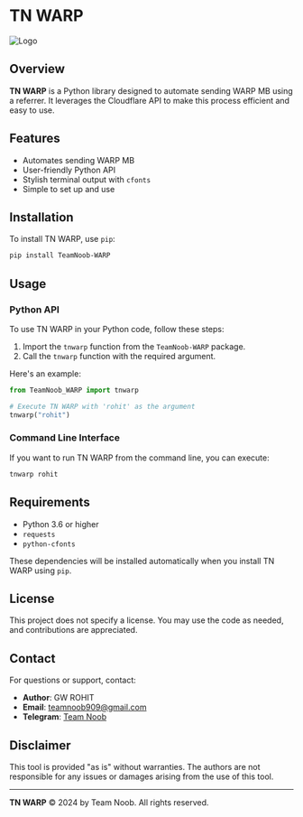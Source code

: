 # TN WARP

![Logo](https://drive.google.com/file/d/1HxOOjmbzY6E00di8FRq3eLjW_PuPLQu5/view?usp=drivesdk)

## Overview

**TN WARP** is a Python library designed to automate sending WARP MB using a referrer. It leverages the Cloudflare API to make this process efficient and easy to use.

## Features

- Automates sending WARP MB
- User-friendly Python API
- Stylish terminal output with `cfonts`
- Simple to set up and use

## Installation

To install TN WARP, use `pip`:

```bash
pip install TeamNoob-WARP
```

## Usage

### Python API

To use TN WARP in your Python code, follow these steps:

1. Import the `tnwarp` function from the `TeamNoob-WARP` package.
2. Call the `tnwarp` function with the required argument.

Here's an example:

```python
from TeamNoob_WARP import tnwarp

# Execute TN WARP with 'rohit' as the argument
tnwarp("rohit")
```

### Command Line Interface

If you want to run TN WARP from the command line, you can execute:

```bash
tnwarp rohit
```

## Requirements

- Python 3.6 or higher
- `requests`
- `python-cfonts`

These dependencies will be installed automatically when you install TN WARP using `pip`.

## License

This project does not specify a license. You may use the code as needed, and contributions are appreciated.

## Contact

For questions or support, contact:

- **Author**: GW ROHIT
- **Email**: teamnoob909@gmail.com
- **Telegram**: [Team Noob](https://t.me/TeamNoob_Official)

## Disclaimer

This tool is provided "as is" without warranties. The authors are not responsible for any issues or damages arising from the use of this tool.

---

**TN WARP** © 2024 by Team Noob. All rights reserved.